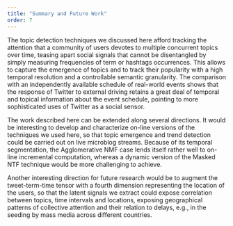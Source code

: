 ```yaml
---
title: "Summary and Future Work"
order: 7
---
```


The topic detection techniques we discussed here afford tracking the attention that a community of users devotes to multiple concurrent topics over time, teasing apart social signals that cannot be disentangled by simply measuring frequencies of term or hashtags occurrences. This allows to capture the emergence of topics and to track their popularity with a high temporal resolution and a controllable semantic granularity.
The comparison with an independently available schedule of real-world events shows that the response of Twitter to external driving retains a great deal of temporal and topical information about the event schedule, pointing to more sophisticated uses of Twitter as a social sensor.

The work described here can be extended along several directions.
It would be interesting to develop and characterize on-line versions of the techniques we used here,
so that topic emergence and trend detection could be carried out on live microblog streams.
Because of its temporal segmentation, the Agglomerative NMF case lends itself rather well
to on-line incremental computation, whereas a dynamic version of the Masked NTF
technique would be more challenging to achieve.

Another interesting direction for future research would be to augment the tweet-term-time tensor with a fourth dimension representing the location of the users, so that the latent signals we extract could expose correlation between topics, time intervals and locations, exposing geographical patterns of collective attention and their relation to delays, e.g., in the seeding by mass media across different countries.

